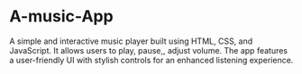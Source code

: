 # A-music-App
A simple and interactive music player built using HTML, CSS, and JavaScript. It allows users to play, pause,, adjust volume. The app features a user-friendly UI with stylish controls for an enhanced listening experience. 
